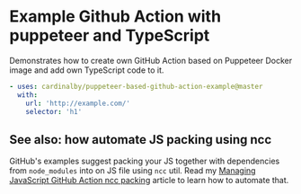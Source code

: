 # Example Github Action with puppeteer and TypeScript

Demonstrates how to create own GitHub Action based on Puppeteer Docker image and add own 
TypeScript code to it.

```yaml
- uses: cardinalby/puppeteer-based-github-action-example@master
  with:
    url: 'http://example.com/'
    selector: 'h1'
```

## See also: how automate JS packing using ncc

GitHub's examples suggest packing your JS together with dependencies from `node_modules` into on JS file using `ncc` util.
Read my [Managing JavaScript GitHub Action ncc packing](https://medium.com/@cardinalby/managing-javascript-github-action-ncc-packing-f7b5b5b439)
article to learn how to automate that.
